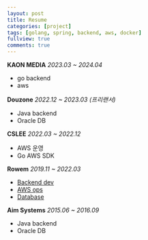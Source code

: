 ```yaml
---
layout: post
title: Resume
categories: [project]
tags: [golang, spring, backend, aws, docker]
fullview: true
comments: true
---
```


**KAON MEDIA** <i>2023.03 ~ 2024.04 </i>
- go backend
- aws

**Douzone** <i>2022.12 ~ 2023.03 (프리랜서)</i>
- Java backend
- Oracle DB

**CSLEE** <i>2022.03 ~ 2022.12 </i>
- AWS 운영
- Go AWS SDK

**Rowem** <i>2019.11 ~ 2022.03 </i>
- [Backend dev](articles/doc_rm_spring)
- [AWS ops](articles/elasticache_team)
- [Database](articles/doc_rm_database)

**Aim Systems** <i>2015.06 ~ 2016.09 </i>
- Java backend
- Oracle DB

